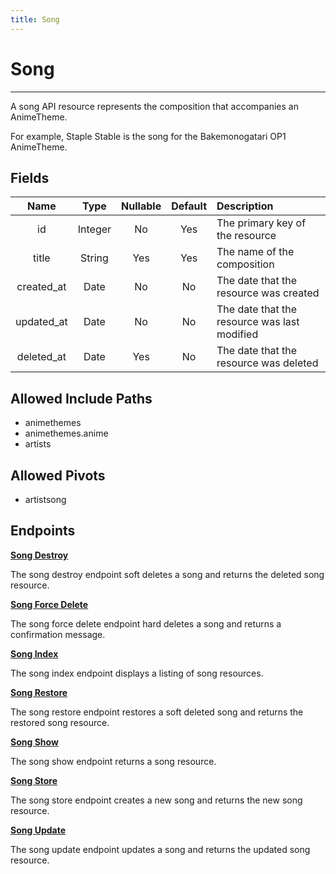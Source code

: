 ```yaml
---
title: Song
---
```


# Song

---

A song API resource represents the composition that accompanies an AnimeTheme.

For example, Staple Stable is the song for the Bakemonogatari OP1 AnimeTheme.

## Fields

|    Name    |  Type   | Nullable | Default | Description                                  |
| :--------: | :-----: | :------: | :-----: | :------------------------------------------- |
| id         | Integer | No       | Yes     | The primary key of the resource              |
| title      | String  | Yes      | Yes     | The name of the composition                  |
| created_at | Date    | No       | No      | The date that the resource was created       |
| updated_at | Date    | No       | No      | The date that the resource was last modified |
| deleted_at | Date    | Yes      | No      | The date that the resource was deleted       |

## Allowed Include Paths

* animethemes
* animethemes.anime
* artists

## Allowed Pivots

* artistsong

## Endpoints

**[Song Destroy](/wiki/song/destroy/)**

The song destroy endpoint soft deletes a song and returns the deleted song resource.

**[Song Force Delete](/wiki/song/forceDelete/)**

The song force delete endpoint hard deletes a song and returns a confirmation message.

**[Song Index](/wiki/song/index/)**

The song index endpoint displays a listing of song resources.

**[Song Restore](/wiki/song/restore/)**

The song restore endpoint restores a soft deleted song and returns the restored song resource.

**[Song Show](/wiki/song/show/)**

The song show endpoint returns a song resource.

**[Song Store](/wiki/song/store/)**

The song store endpoint creates a new song and returns the new song resource.

**[Song Update](/wiki/song/update/)**

The song update endpoint updates a song and returns the updated song resource.